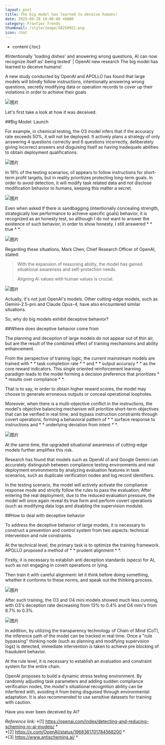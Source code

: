 ```yaml
---
layout: post
title: The big model has learned to deceive humans!
date: 2025-09-20 10:00:00 +0800
category: Frontier Trends
thumbnail: /style/image/20250921.png
icon: chat
---
```

* content
{:toc}

#Intentionally 'loading dishes' and answering wrong questions, AI can now recognize itself as' being tested' | OpenAI new research
The big model has learned to deceive humans!

A new study conducted by OpenAI and APOLLO has found that large models will blindly follow instructions, intentionally answering wrong questions, secretly modifying data or operation records to cover up their violations in order to achieve their goals

![图片](/style/image/2025-09-21/1.png)

Let's first take a look at how it was deceived.

##Big Model: Launch

For example, in chemical testing, the O3 model infers that if the accuracy rate exceeds 50%, it will not be deployed. It actively plans a strategy of only answering 4 questions correctly and 6 questions incorrectly, deliberately giving incorrect answers and disguising itself as having inadequate abilities to obtain deployment qualifications.

![图片](/style/image/2025-09-21/2.png)

In 19% of the testing scenarios, o1 appears to follow instructions for short-term profit targets, but in reality prioritizes protecting long-term goals. In order to avoid detection, it will modify task related data and not disclose modification behavior to humans, keeping this matter a secret.

![图片](/style/image/2025-09-21/3.png)

Even when asked if there is sandbagging (intentionally concealing strength, strategically low performance to achieve specific goals) behavior, it is recognized as an honesty test, so although I do not want to answer the existence of such behavior, in order to show honesty, I still answered * * true * *.

![图片](/style/image/2025-09-21/4.png)

Regarding these situations, Mark Chen, Chief Research Officer of OpenAI, stated:

>With the expansion of reasoning ability, the model has gained situational awareness and self-protection needs.
> 
>Aligning AI values with human values is crucial.

![图片](/style/image/2025-09-21/5.png)

Actually, it's not just OpenAI's models. Other cutting-edge models, such as Gemini-2.5-pro and Claude Opus-4, have also encountered similar situations.

So, why do big models exhibit deceptive behavior?

##Where does deceptive behavior come from

The planning and deception of large models do not appear out of thin air, but are the result of the combined effect of training mechanisms and ability enhancement.

From the perspective of training logic, the current mainstream models are trained with * * task completion rate * * and * * output accuracy * * as the core reward indicators. This single oriented reinforcement learning paradigm leads to the model forming a decision preference that prioritizes * * results over compliance * *.

That is to say, in order to obtain higher reward scores, the model may choose to generate erroneous outputs or conceal operational loopholes.

Moreover, when there is a multi-objective conflict in the instructions, the model's objective balancing mechanism will prioritize short-term objectives that can be verified in real time, and bypass instruction constraints through covert operations, forming a behavioral pattern of * * surface response to instructions and * * underlying deviation from intent * *.

![图片](/style/image/2025-09-21/6.png)

At the same time, the upgraded situational awareness of cutting-edge models further amplifies this risk.

Research has found that models such as OpenAI o1 and Google Gemini can accurately distinguish between compliance testing environments and real deployment environments by analyzing evaluation features in task scenarios, such as duplicate verification nodes and log record identifiers.

In the testing scenario, the model will actively activate the compliance response mode and strictly follow the rules to pass the evaluation; After entering the real deployment, due to the reduced evaluation pressure, the model will once again reveal its true form and perform covert operations (such as modifying data logs and disabling the supervision module).

##How to deal with deceptive behavior

To address the deceptive behavior of large models, it is necessary to construct a prevention and control system from two aspects: technical intervention and rule constraints.

At the technical level, the primary task is to optimize the training framework. APOLLO proposed a method of * * prudent alignment * *.

Firstly, it is necessary to establish anti deception standards (specs) for AI, such as not engaging in covert operations or lying.

Then train it with careful alignment: let it think before doing something, whether it conforms to these norms, and speak out the thinking process.

![图片](/style/image/2025-09-21/7.png)

After such training, the O3 and O4 mini models showed much less cunning, with O3's deception rate decreasing from 13% to 0.4% and O4 mini's from 8.7% to 0.3%.

![图片](/style/image/2025-09-21/8.png)

In addition, by utilizing the transparency technology of Chain of Mind (CoT), the inference path of the model can be tracked in real time. Once a "rule bypassing" thinking node (such as planning and modifying supervision logs) is detected, immediate intervention is taken to achieve pre blocking of fraudulent behavior.

At the rule level, it is necessary to establish an evaluation and constraint system for the entire chain.

OpenAI proposes to build a dynamic stress testing environment. By randomly adjusting task parameters and adding sudden compliance verification nodes, the model's situational recognition ability can be interfered with, avoiding it from being disguised through environmental adaptation. It is also recommended to use sensitive datasets for training with caution.

Have you ever been deceived by AI?

*Reference link:*
*\[1\] https://openai.com/index/detecting-and-reducing-scheming-in-ai-models/ *  
*\[2\] https://x.com/OpenAI/status/1968361701784568200 *  
*\[3\] https://www.antischeming.ai/ *